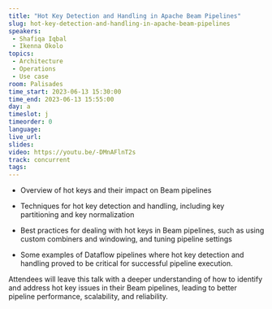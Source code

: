 ```yaml
---
title: "Hot Key Detection and Handling in Apache Beam Pipelines"
slug: hot-key-detection-and-handling-in-apache-beam-pipelines
speakers:
 - Shafiqa Iqbal
 - Ikenna Okolo
topics:
 - Architecture
 - Operations
 - Use case
room: Palisades
time_start: 2023-06-13 15:30:00
time_end: 2023-06-13 15:55:00
day: a
timeslot: j
timeorder: 0
language: 
live_url: 
slides: 
video: https://youtu.be/-DMnAFlnT2s
track: concurrent
tags:
---
```


- Overview of hot keys and their impact on Beam pipelines
 
 - Techniques for hot key detection and handling, including key partitioning and key normalization
 
 - Best practices for dealing with hot keys in Beam pipelines, such as using custom combiners and windowing, and tuning pipeline settings 
 
 - Some examples of Dataflow pipelines where hot key detection and handling proved to be critical for successful pipeline execution.
 
 
 
 Attendees will leave this talk with a deeper understanding of how to identify and address hot key issues in their Beam pipelines, leading to better pipeline performance, scalability, and reliability.